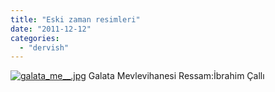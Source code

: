 ```yaml
---
title: "Eski zaman resimleri"
date: "2011-12-12"
categories: 
  - "dervish"
---
```


[![galata_me__.jpg](/uploads/2011/12/galata_me__.jpg)](/uploads/2011/12/galata_me__.jpg "galata_me__.jpg") Galata Mevlevihanesi Ressam:İbrahim Çallı
